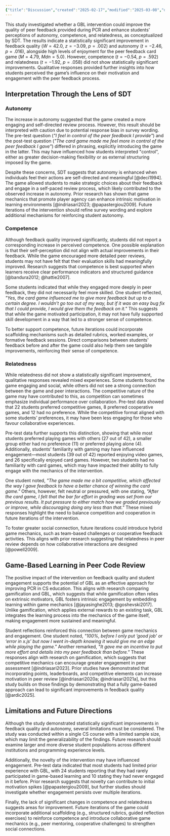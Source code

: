 ```yaml
---
{"title":"Discussion","created":"2025-02-17","modified":"2025-03-08","dg-publish":true,"permalink":"/50-works/research/discussion/","dgPassFrontmatter":true,"updated":"2025-03-08"}
---
```



This study investigated whether a GBL intervention could improve the quality of peer feedback provided during PCR and enhance students’ perceptions of autonomy, competence, and relatedness, as conceptualized by SDT. The results indicate a statistically significant improvement in feedback quality ($W=42.0$, $z=-3.09$, $p=.002$) and autonomy ($t=-2.46$, $p=.016$), alongside high levels of enjoyment for the peer feedback card game ($M=4.79$, $Mdn=5.0$). However, competence ($t=-0.54$, $p=.592$) and relatedness ($t=-1.92$, $p=.058$) did not show statistically significant improvements. Qualitative responses provided further insights into how students perceived the game’s influence on their motivation and engagement with the peer feedback process.

## Interpretation Through the Lens of SDT

### Autonomy

The increase in autonomy suggested that the game created a more engaging and self-directed review process. However, this result should be interpreted with caution due to potential response bias in survey wording. The pre-test question (*"I feel in control of the peer feedback I provide"*) and the post-test question (*"The card game made me feel more in control of the peer feedback I gave"*) differed in phrasing, explicitly introducing the game in the latter. This may have influenced how students interpreted "control", either as greater decision-making flexibility or as external structuring imposed by the game.

Despite these concerns, SDT suggests that autonomy is enhanced when individuals feel their actions are self-directed and meaningful [@deci1994]. The game allowed students to make strategic choices about their feedback and engage in a self-paced review process, which likely contributed to the observed increase in autonomy. Prior research has shown that game mechanics that promote player agency can enhance intrinsic motivation in learning environments [@indriasari2023; @papastergiou2009]. Future iterations of the intervention should refine survey wording and explore additional mechanisms for reinforcing student autonomy.

### Competence

Although feedback quality improved significantly, students did not report a corresponding increase in perceived competence. One possible explanation is that their self-perception did not align with actual improvements in their feedback. While the game encouraged more detailed peer reviews, students may not have felt that their evaluation skills had meaningfully improved. Research suggests that competence is best supported when learners receive clear performance indicators and structured guidance [@bandura2012; @hattie2007].

Some students indicated that while they engaged more deeply in peer feedback, they did not necessarily feel more skilled. One student reflected, *"Yes, the card game influenced me to give more feedback but up to a certain degree. I wouldn’t go too out of my way, but if it was an easy bug fix that I could provide, I would give them the feedback on it."* This suggests that while the game motivated participation, it may not have fully supported skill development in a way that led to a stronger sense of competence.

To better support competence, future iterations could incorporate scaffolding mechanisms such as detailed rubrics, worked examples, or formative feedback sessions. Direct comparisons between students' feedback before and after the game could also help them see tangible improvements, reinforcing their sense of competence.

### Relatedness

While relatedness did not show a statistically significant improvement, qualitative responses revealed mixed experiences. Some students found the game engaging and social, while others did not see a strong connection between the game and peer interactions. The competitive nature of the game may have contributed to this, as competition can sometimes emphasize individual performance over collaboration. Pre-test data showed that 22 students preferred competitive games, 8 preferred cooperative games, and 12 had no preference. While the competitive format aligned with some students’ preferences, it may have been less engaging for those who favour collaborative experiences.

Pre-test data further supports this distinction, showing that while most students preferred playing games with others (27 out of 42), a smaller group either had no preference (11) or preferred playing alone (4). Additionally, students’ familiarity with gaming may have influenced engagement—most students (39 out of 42) reported enjoying video games, and 26 specifically enjoyed card games. However, two students had no familiarity with card games, which may have impacted their ability to fully engage with the mechanics of the intervention.

One student noted, *"The game made me a bit competitive, which affected the way I gave feedback to have a better chance of winning the card game."* Others, however, felt neutral or pressured, with one stating, *"After the card game, I felt that the bar for effort in grading was set from our previous results. It put pressure to either match how we graded previously or improve, while discouraging doing any less than that."* These mixed responses highlight the need to balance competition and cooperation in future iterations of the intervention.

To foster greater social connection, future iterations could introduce hybrid game mechanics, such as team-based challenges or cooperative feedback activities. This aligns with prior research suggesting that relatedness in peer review depends on how collaborative interactions are designed [@powell2009].

## Game-Based Learning in Peer Code Review

The positive impact of the intervention on feedback quality and student engagement supports the potential of GBL as an effective approach for improving PCR in CS education. This aligns with research comparing gamification and GBL, which suggests that while gamification often relies on extrinsic motivators, GBL fosters intrinsic engagement by embedding learning within game mechanics [@jayasinghe2013; @goshevski2017]. Unlike gamification, which applies external rewards to an existing task, GBL integrates the learning process into the mechanics of the game itself, making engagement more sustained and meaningful.

Student reflections reinforced this connection between game mechanics and engagement. One student noted, *"100%, before I only put ‘good job’ or ‘error in x.js’ but now I went in-depth knowing it would give me an edge while playing the game."* Another remarked, *"It gave me an incentive to put more effort and details into my peer feedback than before."* These responses align with research on gamification, which suggests that competitive mechanics can encourage greater engagement in peer assessment [@indriasari2023]. Prior studies have demonstrated that incorporating points, leaderboards, and competitive elements can increase motivation in peer review [@indriasari2020a; @indriasari2021a], but this study builds on those findings by demonstrating that a fully game-based approach can lead to significant improvements in feedback quality [@ardic2025].

## Limitations and Future Directions

Although the study demonstrated statistically significant improvements in feedback quality and autonomy, several limitations must be considered. The study was conducted within a single CS course with a limited sample size, which may limit the generalizability of the findings. Future research should examine larger and more diverse student populations across different institutions and programming experience levels.

Additionally, the novelty of the intervention may have influenced engagement. Pre-test data indicated that most students had limited prior experience with GBL, with 24 students reporting that they had rarely participated in game-based learning and 10 stating they had never engaged in it before. Prior research suggests that novelty can contribute to initial motivation spikes [@papastergiou2009], but further studies should investigate whether engagement persists over multiple iterations.

Finally, the lack of significant changes in competence and relatedness suggests areas for improvement. Future iterations of the game could incorporate additional scaffolding (e.g., structured rubrics, guided reflection exercises) to reinforce competence and introduce collaborative game mechanics (e.g., peer mentoring, cooperative challenges) to strengthen social connections.
